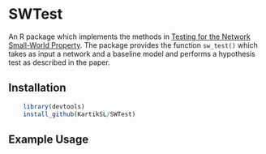 # SWTest

An R package which implements the methods in [Testing for the Network Small-World Property](https://arxiv.org/pdf/2103.08035.pdf). The package provides the function `sw_test()` which takes as input a network and a baseline model and performs a hypothesis test as described in the paper.

## Installation

``` r
    library(devtools)
    install_github(KartikSL/SWTest)
```

## Example Usage
